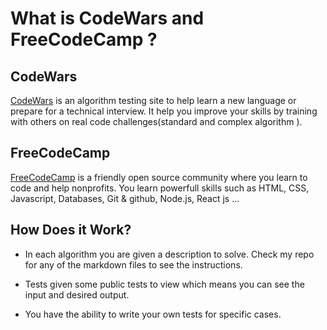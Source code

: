 # What is CodeWars and FreeCodeCamp ?

## CodeWars

[CodeWars](https://www.codewars.com/) is an algorithm testing site to help learn a new language or prepare for a technical interview. It help you improve your skills by training with others on real code challenges(standard and complex algorithm ).

## FreeCodeCamp

[FreeCodeCamp](https://www.freecodecamp.org/) is a friendly open source community where you learn to code and help nonprofits.
You learn powerfull skills such as HTML, CSS, Javascript, Databases, Git & github, Node.js, React js ...

## How Does it Work?

* In each algorithm you are given a description to solve. Check my repo for any of the markdown files to see the instructions.

* Tests given some public tests to view which means you can see the input and desired output.

* You have the ability to write your own tests for specific cases.
